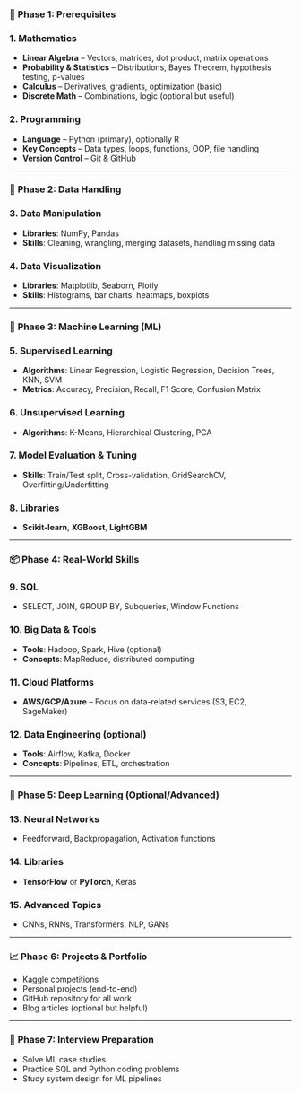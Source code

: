 ### 🔰 **Phase 1: Prerequisites**

### 1. **Mathematics**

- **Linear Algebra** – Vectors, matrices, dot product, matrix operations
- **Probability & Statistics** – Distributions, Bayes Theorem, hypothesis testing, p-values
- **Calculus** – Derivatives, gradients, optimization (basic)
- **Discrete Math** – Combinations, logic (optional but useful)

### 2. **Programming**

- **Language** – Python (primary), optionally R
- **Key Concepts** – Data types, loops, functions, OOP, file handling
- **Version Control** – Git & GitHub

---

### 🧹 **Phase 2: Data Handling**

### 3. **Data Manipulation**

- **Libraries**: NumPy, Pandas
- **Skills**: Cleaning, wrangling, merging datasets, handling missing data

### 4. **Data Visualization**

- **Libraries**: Matplotlib, Seaborn, Plotly
- **Skills**: Histograms, bar charts, heatmaps, boxplots

---

### 🧠 **Phase 3: Machine Learning (ML)**

### 5. **Supervised Learning**

- **Algorithms**: Linear Regression, Logistic Regression, Decision Trees, KNN, SVM
- **Metrics**: Accuracy, Precision, Recall, F1 Score, Confusion Matrix

### 6. **Unsupervised Learning**

- **Algorithms**: K-Means, Hierarchical Clustering, PCA

### 7. **Model Evaluation & Tuning**

- **Skills**: Train/Test split, Cross-validation, GridSearchCV, Overfitting/Underfitting

### 8. **Libraries**

- **Scikit-learn**, **XGBoost**, **LightGBM**

---

### 📦 **Phase 4: Real-World Skills**

### 9. **SQL**

- SELECT, JOIN, GROUP BY, Subqueries, Window Functions

### 10. **Big Data & Tools**

- **Tools**: Hadoop, Spark, Hive (optional)
- **Concepts**: MapReduce, distributed computing

### 11. **Cloud Platforms**

- **AWS/GCP/Azure** – Focus on data-related services (S3, EC2, SageMaker)

### 12. **Data Engineering (optional)**

- **Tools**: Airflow, Kafka, Docker
- **Concepts**: Pipelines, ETL, orchestration

---

### 🤖 **Phase 5: Deep Learning (Optional/Advanced)**

### 13. **Neural Networks**

- Feedforward, Backpropagation, Activation functions

### 14. **Libraries**

- **TensorFlow** or **PyTorch**, Keras

### 15. **Advanced Topics**

- CNNs, RNNs, Transformers, NLP, GANs

---

### 📈 **Phase 6: Projects & Portfolio**

- Kaggle competitions
- Personal projects (end-to-end)
- GitHub repository for all work
- Blog articles (optional but helpful)

---

### 📄 **Phase 7: Interview Preparation**

- Solve ML case studies
- Practice SQL and Python coding problems
- Study system design for ML pipelines
